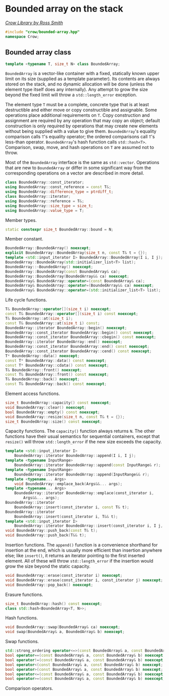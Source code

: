 # Bounded array on the stack

_[Crow Library by Ross Smith](index.html)_

```c++
#include "crow/bounded-array.hpp"
namespace Crow;
```

## Bounded array class

```c++
template <typename T, size_t N> class BoundedArray;
```

`BoundedArray` is a vector-like container with a fixed, statically known upper
limit on its size (supplied as a template parameter). Its contents are always
stored on the stack, and no dynamic allocation will be done (unless the
element type itself does any internally). Any attempt to grow the size beyond
the fixed limit will throw a `std::length_error` exception.

The element type `T` must be a complete, concrete type that is at least
destructible and either move or copy constructible and assignable. Some
operations place additional requirements on `T`. Copy construction and
assignment are required by any operation that may copy an object; default
construction is only required by operations that may create new elements
without being supplied with a value to give them. `BoundedArray`'s equality
comparison calls `T`'s equality operator; the ordered comparisons call `T`'s
less-than operator. `BoundedArray`'s hash function calls `std::hash<T>`.
Comparison, swap, move, and hash operations on `T` are assumed not to throw.

Most of the `BoundedArray` interface is the same as `std::vector`. Operations
that are new to `BoundedArray` or differ in some significant way from the
corresponding operations on a vector are described in more detail.

```c++
class BoundedArray::const_iterator;
using BoundedArray::const_reference = const T&;
using BoundedArray::difference_type = ptrdiff_t;
class BoundedArray::iterator;
using BoundedArray::reference = T&;
using BoundedArray::size_type = size_t;
using BoundedArray::value_type = T;
```

Member types.

```c++
static constexpr size_t BoundedArray::bound = N;
```

Member constant.

```c++
BoundedArray::BoundedArray() noexcept;
explicit BoundedArray::BoundedArray(size_t n, const T& t = {});
template <std::input_iterator I> BoundedArray::BoundedArray(I i, I j);
BoundedArray::BoundedArray(std::initializer_list<T> list);
BoundedArray::~BoundedArray() noexcept;
BoundedArray::BoundedArray(const BoundedArray& ca);
BoundedArray::BoundedArray(BoundedArray&& ca) noexcept;
BoundedArray& BoundedArray::operator=(const BoundedArray& ca);
BoundedArray& BoundedArray::operator=(BoundedArray&& ca) noexcept;
BoundedArray& BoundedArray::operator=(std::initializer_list<T> list);
```

Life cycle functions.

```c++
T& BoundedArray::operator[](size_t i) noexcept;
const T& BoundedArray::operator[](size_t i) const noexcept;
T& BoundedArray::at(size_t i);
const T& BoundedArray::at(size_t i) const;
BoundedArray::iterator BoundedArray::begin() noexcept;
BoundedArray::const_iterator BoundedArray::begin() const noexcept;
BoundedArray::const_iterator BoundedArray::cbegin() const noexcept;
BoundedArray::iterator BoundedArray::end() noexcept;
BoundedArray::const_iterator BoundedArray::end() const noexcept;
BoundedArray::const_iterator BoundedArray::cend() const noexcept;
T* BoundedArray::data() noexcept;
const T* BoundedArray::data() const noexcept;
const T* BoundedArray::cdata() const noexcept;
T& BoundedArray::front() noexcept;
const T& BoundedArray::front() const noexcept;
T& BoundedArray::back() noexcept;
const T& BoundedArray::back() const noexcept;
```

Element access functions.

```c++
size_t BoundedArray::capacity() const noexcept;
void BoundedArray::clear() noexcept;
bool BoundedArray::empty() const noexcept;
void BoundedArray::resize(size_t n, const T& t = {});
size_t BoundedArray::size() const noexcept;
```

Capacity functions. The `capacity()` function always returns `N`. The other
functions have their usual semantics for sequential containers, except that
`resize()` will throw `std::length_error` if the new size exceeds the
capacity.

```c++
template <std::input_iterator I>
    BoundedArray::iterator BoundedArray::append(I i, I j);
template <typename InputRange>
    BoundedArray::iterator BoundedArray::append(const InputRange& r);
template <typename InputRange>
    BoundedArray::iterator BoundedArray::append(InputRange&& r);
template <typename... Args>
    void BoundedArray::emplace_back(Args&&... args);
template <typename... Args>
    BoundedArray::iterator BoundedArray::emplace(const_iterator i,
        Args&&... args);
BoundedArray::iterator
    BoundedArray::insert(const_iterator i, const T& t);
BoundedArray::iterator
    BoundedArray::insert(const_iterator i, T&& t);
template <std::input_iterator I>
    BoundedArray::iterator BoundedArray::insert(const_iterator i, I j, I k);
void BoundedArray::push_back(const T& t);
void BoundedArray::push_back(T&& t);
```

Insertion functions. The `append()` function is a convenience shorthand for
insertion at the end, which is usually more efficient than insertion anywhere
else; like `insert()`, it returns an iterator pointing to the first inserted
element. All of these will throw `std::length_error` if the insertion would
grow the size beyond the static capacity.

```c++
void BoundedArray::erase(const_iterator i) noexcept;
void BoundedArray::erase(const_iterator i, const_iterator j) noexcept;
void BoundedArray::pop_back() noexcept;
```

Erasure functions.

```c++
size_t BoundedArray::hash() const noexcept;
class std::hash<BoundedArray<T, N>>;
```

Hash functions.

```c++
void BoundedArray::swap(BoundedArray& ca) noexcept;
void swap(BoundedArray& a, BoundedArray& b) noexcept;
```

Swap functions.

```c++
std::strong_ordering operator<=>(const BoundedArray& a, const BoundedArray& b) noexcept;
bool operator==(const BoundedArray& a, const BoundedArray& b) noexcept;
bool operator!=(const BoundedArray& a, const BoundedArray& b) noexcept;
bool operator<(const BoundedArray& a, const BoundedArray& b) noexcept;
bool operator>(const BoundedArray& a, const BoundedArray& b) noexcept;
bool operator<=(const BoundedArray& a, const BoundedArray& b) noexcept;
bool operator>=(const BoundedArray& a, const BoundedArray& b) noexcept;
```

Comparison operators.

